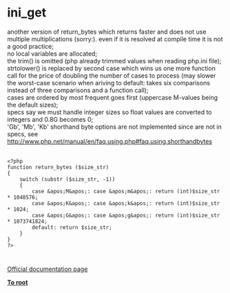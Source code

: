 # ini_get



another version of return_bytes which returns faster and does not use multiple multiplications (sorry:). even if it is resolved at compile time it is not a good practice;<br>no local variables are allocated;<br>the trim() is omitted (php already trimmed values when reading php.ini file);<br>strtolower() is replaced by second case which wins us one more function call for the price of doubling the number of cases to process (may slower the worst-case scenario when ariving to default: takes six comparisons instead of three comparisons and a function call);<br>cases are ordered by most frequent goes first (uppercase M-values being the default sizes);<br>specs say we must handle integer sizes so float values are converted to integers and 0.8G becomes 0;<br>&apos;Gb&apos;, &apos;Mb&apos;, &apos;Kb&apos; shorthand byte options are not implemented since are not in specs, see<br>http://www.php.net/manual/en/faq.using.php#faq.using.shorthandbytes<br><br>

```
<?php
function return_bytes ($size_str)
{
    switch (substr ($size_str, -1))
    {
        case &apos;M&apos;: case &apos;m&apos;: return (int)$size_str * 1048576;
        case &apos;K&apos;: case &apos;k&apos;: return (int)$size_str * 1024;
        case &apos;G&apos;: case &apos;g&apos;: return (int)$size_str * 1073741824;
        default: return $size_str;
    }
}
?>
```
  

#

[Official documentation page](https://www.php.net/manual/en/function.ini-get.php)

**[To root](/README.md)**